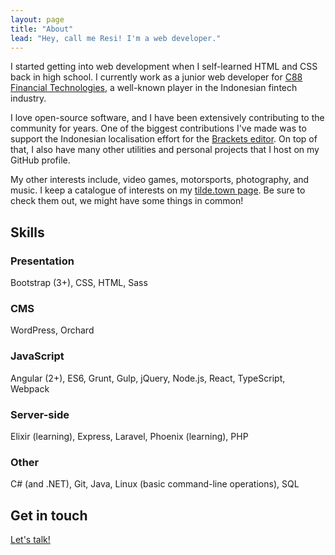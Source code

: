 ```yaml
---
layout: page
title: "About"
lead: "Hey, call me Resi! I'm a web developer."
---
```


I started getting into web development when I self-learned HTML and CSS back in high school. I currently work as a junior web developer for [C88 Financial Technologies](https://www.c88fin.com/), a well-known player in the Indonesian fintech industry.

I love open-source software, and I have been extensively contributing to the community for years. One of the biggest contributions I've made was to support the Indonesian localisation effort for the [Brackets editor](http://brackets.io/). On top of that, I also have many other utilities and personal projects that I host on my GitHub profile.

My other interests include, video games, motorsports, photography, and music. I keep a catalogue of interests on my [tilde.town page](https://tilde.town/~resir014/). Be sure to check them out, we might have some things in common!

## Skills

### Presentation
Bootstrap (3+), CSS, HTML, Sass

### CMS
WordPress, Orchard

### JavaScript
Angular (2+), ES6, Grunt, Gulp, jQuery, Node.js, React, TypeScript, Webpack

### Server-side
Elixir (learning), Express, Laravel, Phoenix (learning), PHP

### Other
C# (and .NET), Git, Java, Linux (basic command-line operations), SQL

## Get in touch

[Let's talk!](/contact)
